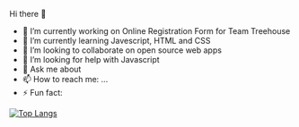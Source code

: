 Hi there 👋

- 🔭 I’m currently working on Online Registration Form for Team Treehouse
- 🌱 I’m currently learning Javescript, HTML and CSS
- 👯 I’m looking to collaborate on open source web apps
- 🤔 I’m looking for help with Javascript
- 💬 Ask me about 
- 📫 How to reach me: ...
- ⚡ Fun fact:

[![Top Langs](https://github-readme-stats.vercel.app/api/top-langs/?username=Hermeshasnowings)](https://github.com/Hermeshasnowings/github-readme-stats)

